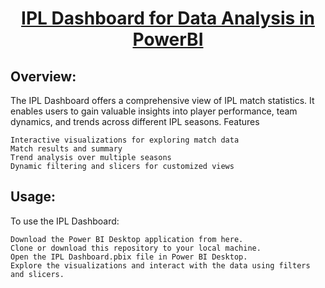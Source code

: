 <h1 align="center">
<u><strong>IPL Dashboard for Data Analysis in PowerBI</strong></u>
</h1>

<h2>
Overview:
</h2>

The IPL Dashboard offers a comprehensive view of IPL match statistics. It enables users to gain valuable insights into player performance, team dynamics, and trends across different IPL seasons.
Features

    Interactive visualizations for exploring match data
    Match results and summary
    Trend analysis over multiple seasons
    Dynamic filtering and slicers for customized views

<h2>
Usage:
</h2>

To use the IPL Dashboard:

    Download the Power BI Desktop application from here.
    Clone or download this repository to your local machine.
    Open the IPL Dashboard.pbix file in Power BI Desktop.
    Explore the visualizations and interact with the data using filters and slicers.
